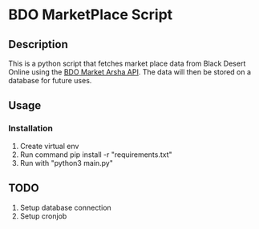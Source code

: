 # BDO MarketPlace Script

## Description

This is a python script that fetches market place data from Black Desert Online using the [BDO Market Arsha API](https://github.com/guy0090/api.arsha.io?tab=readme-ov-file). The data will then be stored on a database for future uses.

## Usage

### Installation
1) Create virtual env
2) Run command pip install -r "requirements.txt"
3) Run with "python3 main.py"

## TODO
1) Setup database connection
2) Setup cronjob